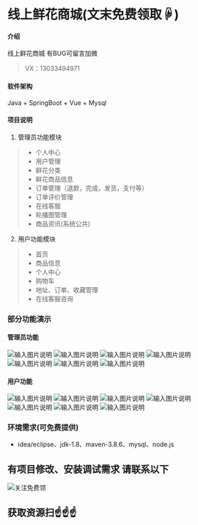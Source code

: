 # 线上鲜花商城(文末免费领取☟)

#### 介绍
线上鲜花商城
有BUG可留言加微
> VX：13033494971

#### 软件架构
Java + SpringBoot + Vue + Mysql

#### 项目说明

1.  管理员功能模块
> - 个人中心
> - 用户管理
> - 鲜花分类
> - 鲜花商品信息
> - 订单管理（退款，完成，发货，支付等）
> - 订单评价管理
> - 在线客服
> - 轮播图管理
> - 商品资讯(系统公共)
2.  用户功能模块
> - 首页
> - 商品信息
> - 个人中心
> - 购物车
> - 地址、订单、收藏管理
> - 在线客服咨询


### 部分功能演示
#### 管理员功能
![输入图片说明](photo/2-1%E5%90%8E%E5%8F%B0%E7%99%BB%E5%BD%95.png)
![输入图片说明](photo/2-2%E7%94%A8%E6%88%B7%E7%AE%A1%E7%90%86.png)
![输入图片说明](photo/2-3%E9%B2%9C%E8%8A%B1%E5%88%86%E7%B1%BB.png)
![输入图片说明](photo/2-4%E9%B2%9C%E8%8A%B1%E4%BF%A1%E6%81%AF.png)
![输入图片说明](photo/2-5%E5%AE%A2%E6%88%B7%E8%AF%84%E4%BB%B7%E7%AE%A1%E7%90%86.png)
![输入图片说明](photo/2-6%E5%95%86%E5%93%81%E8%B5%84%E8%AE%AF%E7%AE%A1%E7%90%86.png)
![输入图片说明](photo/2-7%E8%AE%A2%E5%8D%95%E8%AF%A6%E6%83%85%E7%AE%A1%E7%90%86.png)

#### 用户功能
![输入图片说明](photo/1-1%E7%94%A8%E6%88%B7%E9%A6%96%E9%A1%B5.png)
![输入图片说明](photo/1-2%E9%B2%9C%E8%8A%B1%E5%95%86%E5%93%81.png)
![输入图片说明](photo/1-3%E9%B2%9C%E8%8A%B1%E8%AF%A6%E6%83%85.png)
![输入图片说明](photo/1-4%E5%95%86%E5%93%81%E8%B5%84%E8%AE%AF.png)
![输入图片说明](photo/1-5%E4%B8%AA%E4%BA%BA%E4%B8%AD%E5%BF%83.png)
![输入图片说明](photo/1-6%E8%B4%AD%E7%89%A9%E8%BD%A6.png)
![输入图片说明](photo/1-7%E5%9C%A8%E7%BA%BF%E5%AE%A2%E6%9C%8D.png)

### 环境需求(可免费提供)
- idea/eclipse、jdk-1.8、maven-3.8.6、mysql、node.js


## 有项目修改、安装调试需求 请联系以下
![关注免费领](联系.png)

## 获取资源扫☝☝☝
